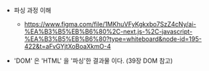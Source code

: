 

- 파싱 과정 이해
	- https://www.figma.com/file/1MKhuVFyKgkxbo7SzZ4cNy/ai-%EA%B3%B5%EB%B6%80%2C-next.js-%2C-javascript-%EA%B3%B5%EB%B6%80?type=whiteboard&node-id=195-422&t=aFvGYjtXoBoaXkmO-4


- 'DOM' 은 'HTML' 을 '파싱'한 결과물 이다.  (39장 DOM 참고)